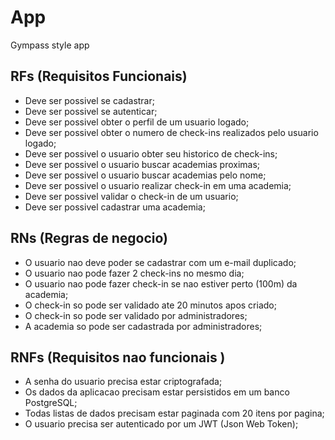 # App

Gympass style app

## RFs (Requisitos Funcionais)

- Deve ser possivel se cadastrar;
- Deve ser possivel se autenticar;
- Deve ser possivel obter o perfil de um usuario logado;
- Deve ser possivel obter o numero de check-ins realizados pelo usuario logado;
- Deve ser possivel o usuario obter seu historico de check-ins;
- Deve ser possivel o usuario buscar academias proximas;
- Deve ser possivel o usuario buscar academias pelo nome;
- Deve ser possivel o usuario realizar check-in em uma academia;
- Deve ser possivel validar o check-in de um usuario;
- Deve ser possivel cadastrar uma academia;

## RNs (Regras de negocio)

- O usuario nao deve poder se cadastrar com um e-mail duplicado;
- O usuario nao pode fazer 2 check-ins no mesmo dia;
- O usuario nao pode fazer check-in se nao estiver perto (100m) da academia;
- O check-in so pode ser validado ate 20 minutos apos criado;
- O check-in so pode ser validado por administradores;
- A academia so pode ser cadastrada por administradores;

## RNFs (Requisitos nao funcionais )

- A senha do usuario precisa estar criptografada;
- Os dados da aplicacao precisam estar persistidos em um banco PostgreSQL;
- Todas listas de dados precisam estar paginada com 20 itens por pagina;
- O usuario precisa ser autenticado por um JWT (Json Web Token);
